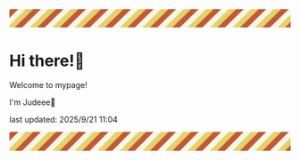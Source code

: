 <!-- Header image -->
<img src="./pokemon/pokemon_38.png" width="1000">

# Hi there!👋

Welcome to mypage!

I'm Judeee🐷

last updated: 2025/9/21 11:04

<!-- Footer image -->
<img src="./pokemon/pokemon_38.png" width="1000">
